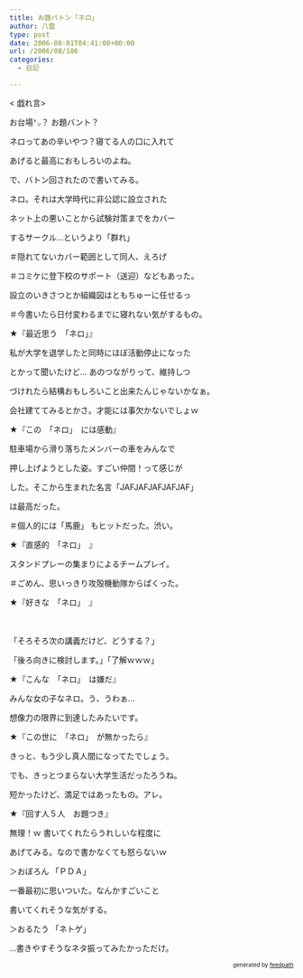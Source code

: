 ```yaml
---
title: お題バトン「ネロ」
author: 八雲
type: post
date: 2006-08-01T04:41:00+00:00
url: /2006/08/186
categories:
  - 日記

---
```

< 戯れ言>
  
お台場㌧？ お題バント？
  
ネロってあの辛いやつ？寝てる人の口に入れて
  
あげると最高におもしろいのよね。

で、バトン回されたので書いてみる。
  
ネロ。それは大学時代に非公認に設立された
  
ネット上の悪いことから試験対策までをカバー
  
するサークル…というより「群れ」
  
＃隠れてないカバー範囲として同人、えろげ
  
＃コミケに登下校のサポート（送迎）などもあった。

設立のいきさつとか組織図はともちゅーに任せるっ
  
＃今書いたら日付変わるまでに寝れない気がするもの。

★『最近思う　「ネロ」』

私が大学を退学したと同時にほぼ活動停止になった
  
とかって聞いたけど… あのつながりって、維持しつ
  
づけれたら結構おもしろいこと出来たんじゃないかなぁ。
  
会社建ててみるとかさ。才能には事欠かないでしょｗ

★『この　「ネロ」　には感動』

駐車場から滑り落ちたメンバーの車をみんなで
  
押し上げようとした姿。すごい仲間！って感じが
  
した。そこから生まれた名言「JAFJAFJAFJAFJAF」
  
は最高だった。
  
＃個人的には「馬鹿」 もヒットだった。渋い。

★『直感的　「ネロ」　』

スタンドプレーの集まりによるチームプレイ。
  
＃ごめん、思いっきり攻殻機動隊からぱくった。

★『好きな　「ネロ」　』
  
　
  
「そろそろ次の講義だけど、どうする？」
  
「後ろ向きに検討します。」「了解ｗｗｗ」

★『こんな　「ネロ」　は嫌だ』

みんな女の子なネロ。う、うわぁ…
  
想像力の限界に到達したみたいです。

★『この世に　「ネロ」　が無かったら』

きっと、もう少し真人間になってたでしょう。
  
でも、きっとつまらない大学生活だったろうね。
  
短かったけど、満足ではあったもの。アレ。

★『回す人５人　お題つき』 
  
無理！ｗ 書いてくれたらうれしいな程度に
  
あげてみる。なので書かなくても怒らないｗ

＞おぼろん 「ＰＤＡ」
  
一番最初に思いついた。なんかすごいこと
  
書いてくれそうな気がする。

＞おるたう 「ネトゲ」
  
…書きやすそうなネタ振ってみたかっただけ。<!--
feedpath info start
-->

<div style="text-align: right; font-size: 10px;">
  &nbsp;&nbsp;<span>generated by <a href="http://feedpath.jp">feedpath</a></span>
</div>

<!--
feedpath info end
-->